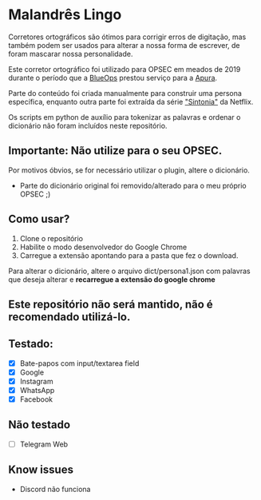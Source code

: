 # Malandrês Lingo
Corretores ortográficos são ótimos para corrigir erros de digitação, mas também podem ser usados para alterar a nossa forma de escrever, de foram mascarar nossa personalidade.

Este corretor ortográfico foi utilizado para OPSEC em meados de 2019 durante o período que a [BlueOps](https://blueops.com.br) prestou serviço para a [Apura](https://apura.com.br/). 

Parte do conteúdo foi criada manualmente para construir uma persona específica, enquanto outra parte foi extraída da série ["Sintonia"](https://www.netflix.com/br/title/80217315?source=35) da Netflix.

Os scripts em python de auxílio para tokenizar as palavras e ordenar o dicionário não foram incluídos neste repositório.

## Importante: Não utilize para o seu OPSEC.
Por motivos óbvios, se for necessário utilizar o plugin, altere o dicionário.

* Parte do dicionário original foi removido/alterado para o meu próprio OPSEC ;)

## Como usar?
1. Clone o repositório
2. Habilite o modo desenvolvedor do Google Chrome
3. Carregue a extensão apontando para a pasta que fez o download.

Para alterar o dicionário, altere o arquivo dict/persona1.json com palavras que deseja alterar e **recarregue a extensão do google chrome**

## Este repositório não será mantido, não é recomendado utilizá-lo.

## Testado:
- [X] Bate-papos com input/textarea field
- [X] Google
- [X] Instagram
- [X] WhatsApp
- [X] Facebook

## Não testado
- [ ] Telegram Web

## Know issues 
* Discord não funciona



